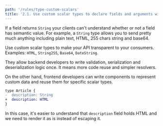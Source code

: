 ```yaml
---
path: '/rules/type-custom-scalars'
title: '2.1. Use custom scalar types to declare fields and arguments with certain semantic value.'
---
```


If a field returns `String` your clients can't understand whether or not a field has semantic value. For example, a `String` type allows you to send pretty much anything including plain text, HTML, 255 chars string and base64.

Use custom scalar types to make your API transparent to your consumers. Examples: `HTML`, `String255`, `Base64`, `DateString`.

They allow backend developers to write validation, serialization and deserialization logic once. It means more code reuse and simpler resolvers.

On the other hand, frontend developers can write components to represent custom data and reuse them for specific scalar types.

```diff
type Article {
-  description: String
+  description: HTML
}
```

In this case, it's easier to understand that `description` field holds HTML and we need to render it as is instead of escaping it.
